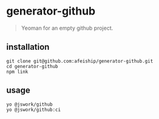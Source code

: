 # generator-github
> Yeoman for an empty github project.

## installation
```shell
git clone git@github.com:afeiship/generator-github.git
cd generator-github
npm link
```

## usage
```shell
yo @jswork/github
yo @jswork/github:ci
```
